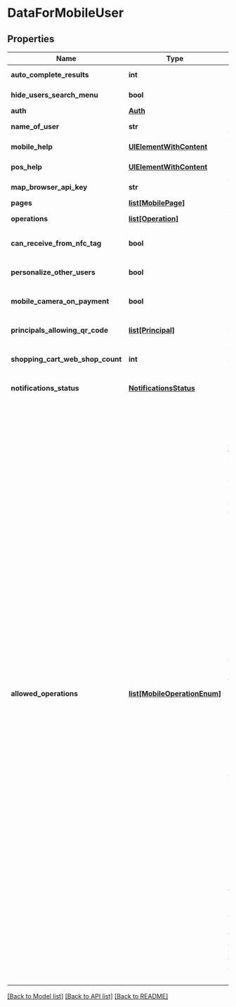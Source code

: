 # DataForMobileUser

## Properties
Name | Type | Description | Notes
------------ | ------------- | ------------- | -------------
**auto_complete_results** | **int** | Number of search results for user autocomplete component | [optional] 
**hide_users_search_menu** | **bool** | Indicates if the user search menu should be hidden. | [optional] 
**auth** | [**Auth**](Auth.md) | The authenticated user | [optional] 
**name_of_user** | **str** | The name of the current user (if any) | [optional] 
**mobile_help** | [**UIElementWithContent**](UIElementWithContent.md) | The help content for mobile mode | [optional] 
**pos_help** | [**UIElementWithContent**](UIElementWithContent.md) | The help content for mobile mode | [optional] 
**map_browser_api_key** | **str** | The Google Maps browser API key | [optional] 
**pages** | [**list[MobilePage]**](MobilePage.md) | The visible mobile pages | [optional] 
**operations** | [**list[Operation]**](Operation.md) | The custom operations the user can run | [optional] 
**can_receive_from_nfc_tag** | **bool** | Indicates whether there is at least one NFC tag the user can use to receive payments  | [optional] 
**personalize_other_users** | **bool** | Indicates if the current user can personalize NFC tags for other users (as member) | [optional] 
**mobile_camera_on_payment** | **bool** | Indicates whether the scan QR code option should be displayed for payments           | [optional] 
**principals_allowing_qr_code** | [**list[Principal]**](Principal.md) | Indicates the possible principals which are allowed to be used in QR code generation | [optional] 
**shopping_cart_web_shop_count** | **int** | The total number of webshop ads present in the shopping cart | [optional] 
**notifications_status** | [**NotificationsStatus**](NotificationsStatus.md) | Status of user notifications, like new received or unread notifications | [optional] 
**allowed_operations** | [**list[MobileOperationEnum]**](MobileOperationEnum.md) | The possible operations the mobile application can perform Possibles values for each array element are: * acceptTicket: Accepts a generated QR code for performing a payment * activateNfcDevice: Activate the phone as NFC device * assignPos: Assign an access client for POS mode * boughtVouchers: View bought vouchers * buyVoucher: Buy a voucher * createTicket: Generate a QR Code for receive payment * deactivateNfcDevice: Deactivate the phone as NFC device * formatNfc: Format NFC tags * initializeNfc: Initialize NFC tags * makeSystemPayment: Perform payments to system * makeUserPayment: Perform payments to other users * manageContacts: Manage own contacts * manageOperators: Manage own/user operators * managePasswords: Manage passwords * mapDirectory: View the user directory (map) * paymentRequests: Search and view payment requests * personalizeNfc: Personalize NFC tags  * personalizeNfcSelf: Personalize NFC tags for the logged user or its operators * purchases: Search and view purchased webshops * readNfc: Read NFC tags * receivePayment: Receive payments from other users * redeemVoucher: Redeem vouchers * registerUsersAsManager: Register other users as user manager * registerUsersAsMember: Register other users as member or operator * sendPaymentRequestToSystem: Send payment requests to system * sendPaymentRequestToUser: Send payment requests to users * unassignPos: Unassign the current access client from POS mode * usersSearch: Search other users * viewAccountInformation: View own accounts * viewAdvertisements: Search and view advertisements and webshop * viewRedeemed: View redeemed vouchers * viewUserProfile: View the profile of other users  | [optional] 

[[Back to Model list]](../README.md#documentation-for-models) [[Back to API list]](../README.md#documentation-for-api-endpoints) [[Back to README]](../README.md)


